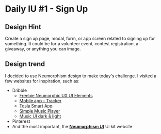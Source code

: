 # Daily IU #1 - Sign Up

## Design Hint

Create a sign up page, modal, form, or app screen related to signing up for something. It could be for a volunteer event, contest registration, a giveaway, or anything you can image.

## Design trend
I decided to use Neumorphism design to make today's challenge. I visited a few websites for inspiration, such as:
* Dribble
  - [Freebie Neumorphic UX UI Elements](https://dribbble.com/shots/9527558-Freebie-Neumorphic-UX-UI-Elements)
  - [Mobile app - Tracker](https://dribbble.com/shots/13911945-Mobile-app-Tracker)
  - [Tesla Smart App](https://dribbble.com/shots/10196092-Tesla-Smart-App)
  - [Simple Music Player](https://dribbble.com/shots/9338617-Simple-Music-Player)
  - [Music UI dark & light](https://dribbble.com/shots/11244469-Music-UI-dark-light)
* Pinterest
* And the most important, the [**Neumorphism UI**](https://www.google.com) UI kit website